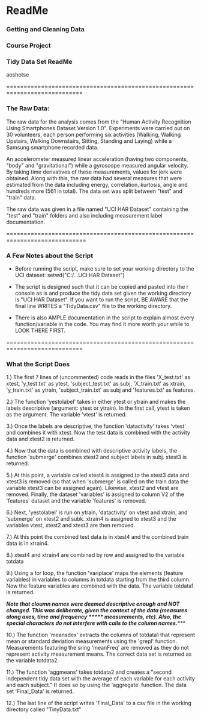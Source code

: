 # ReadMe

### Getting and Cleaning Data
### Course Project
### Tidy Data Set ReadMe

aoshotse

============================================================================

### The Raw Data:

The raw data for the analysis comes from the "Human Activity Recognition 
Using Smartphones Dataset Version 1.0". Experiments were carried out on 
30 volunteers, each person performing six activities (Walking, 
Walking Upstairs, Walking Downstairs, Sitting, Standing and Laying) while a 
Samsung smartphone recorded data.

An accelerometer measured linear acceleration (having two components, "body"
and "gravitational") while a gyroscope measured angular velocity. By taking
time derivatives of these measurements, values for jerk were obtained. Along
with this, the raw data had several measures that were estimated from the 
data including energy, correlation, kurtosis, angle and hundreds more 
(561 in total). The data set was split between "test" and "train" data.

The raw data was given in a file named "UCI HAR Dataset" containing the
"test" and "train" folders and also including measurement label
documentation. 


=============================================================================

### A Few Notes about the Script

* Before running the script, make sure to set your working directory to 
the UCI dataset: setwd("C:/...UCI HAR Dataset")

* The script is designed such that it can be copied and pasted into the
r console as is and produce the tidy data set given the working directory
is "UCI HAR Dataset". If you want to run the script, BE AWARE that the final
line WRITES a "TidyData.csv" file to the working directory.

* There is also AMPLE documentation in the script to 
explain almost every function/variable in the code. You may find it more
worth your while to LOOK THERE FIRST.


============================================================================


### What the Script Does 

1.) The first 7 lines of (uncommented) code reads in the files 'X_test.txt' 
as xtest, 'y_test.txt' as ytest, 'subject_test.txt' as subj, 
'X_train.txt' as xtrain, 'y_train.txt' as ytrain, 'subject_train.txt' 
as subj and 'features.txt' as features.

2.) The function 'yestolabel' takes in either ytest or ytrain and makes the 
labels descriptive (argument: ytest or ytrain). In the first call, ytest
is taken as the argument. The variable 'vtest' is returned.

3.) Once the labels are descriptive, the function 'datactivity' takes 
'vtest' and combines it with xtest. Now the test data is 
combined with the activity data and xtest2 is returned.

4.) Now that the data is combined with descriptive activity labels, the 
function 'submerge' combines xtest2 and subject labels in subj. 
xtest3 is returned.

5.) At this point, a variable called xtest4 is assigned to the xtest3
data and xtest3 is removed (so that when 'submerge' is called on the train
data the variable  xtest3 can be assigned again). Likewise, xtest2 and
vtest are removed. Finally, the dataset 'variables' is assigned to column
V2 of the 'features' dataset and the variable 'features' is removed.

6.) Next, 'yestolabel' is run on ytrain, 'datactivity' on vtest and xtrain,
and 'submerge' on xtest2 and subk. xtrain4 is assigned to xtest3 and the
variables vtest, xtest2 and xtest3 are then removed.

7.) At this point the combined test data is in xtest4 and the combined train
data is in xtrain4.

8.) xtest4 and xtrain4 are combined by row and assigned to the variable
totdata

9.) Using a for loop, the function 'variplace' maps the elements (feature
variables) in variables to columns in totdata starting from the third 
column. Now the feature variables are combined with the data.
The variable totdata1 is returned.

*****Note that cloumn names were deemed descriptive enough*****
*****and NOT changed. This was deliberate, given the context***
*****of the data (measures along axes, time and frequency *****
*****measurements, etc). Also, the special characters do not***
*****interfere with calls to the column names.*****************

10.) The function 'meansdex' extracts the columns of totdata1 that represent 
mean or standard deviation measurements using the 'grepl' function.
Measurements featuring the sring 'meanFreq' are removed as they do not 
represent activity measurement means. The correct data set is returned as
the variable totdata2.

11.) The function 'aggmeans' takes totdata2 and creates a "second 
independent tidy data set with the average of each variable for each 
activity and each subject." It does so by using the 'aggregate' function.
The data set 'Final_Data' is returned.

12.) The last line of the script writes 'Final_Data' to a csv file in the
working directory called "TinyData.txt"
 